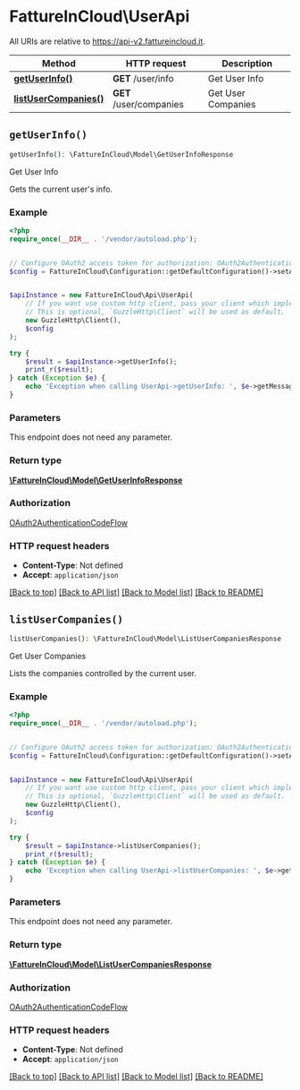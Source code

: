 # FattureInCloud\UserApi

All URIs are relative to https://api-v2.fattureincloud.it.

Method | HTTP request | Description
------------- | ------------- | -------------
[**getUserInfo()**](UserApi.md#getUserInfo) | **GET** /user/info | Get User Info
[**listUserCompanies()**](UserApi.md#listUserCompanies) | **GET** /user/companies | Get User Companies


## `getUserInfo()`

```php
getUserInfo(): \FattureInCloud\Model\GetUserInfoResponse
```

Get User Info

Gets the current user's info.

### Example

```php
<?php
require_once(__DIR__ . '/vendor/autoload.php');


// Configure OAuth2 access token for authorization: OAuth2AuthenticationCodeFlow
$config = FattureInCloud\Configuration::getDefaultConfiguration()->setAccessToken('YOUR_ACCESS_TOKEN');


$apiInstance = new FattureInCloud\Api\UserApi(
    // If you want use custom http client, pass your client which implements `GuzzleHttp\ClientInterface`.
    // This is optional, `GuzzleHttp\Client` will be used as default.
    new GuzzleHttp\Client(),
    $config
);

try {
    $result = $apiInstance->getUserInfo();
    print_r($result);
} catch (Exception $e) {
    echo 'Exception when calling UserApi->getUserInfo: ', $e->getMessage(), PHP_EOL;
}
```

### Parameters

This endpoint does not need any parameter.

### Return type

[**\FattureInCloud\Model\GetUserInfoResponse**](../Model/GetUserInfoResponse.md)

### Authorization

[OAuth2AuthenticationCodeFlow](../../README.md#OAuth2AuthenticationCodeFlow)

### HTTP request headers

- **Content-Type**: Not defined
- **Accept**: `application/json`

[[Back to top]](#) [[Back to API list]](../../README.md#endpoints)
[[Back to Model list]](../../README.md#models)
[[Back to README]](../../README.md)

## `listUserCompanies()`

```php
listUserCompanies(): \FattureInCloud\Model\ListUserCompaniesResponse
```

Get User Companies

Lists the companies controlled by the current user.

### Example

```php
<?php
require_once(__DIR__ . '/vendor/autoload.php');


// Configure OAuth2 access token for authorization: OAuth2AuthenticationCodeFlow
$config = FattureInCloud\Configuration::getDefaultConfiguration()->setAccessToken('YOUR_ACCESS_TOKEN');


$apiInstance = new FattureInCloud\Api\UserApi(
    // If you want use custom http client, pass your client which implements `GuzzleHttp\ClientInterface`.
    // This is optional, `GuzzleHttp\Client` will be used as default.
    new GuzzleHttp\Client(),
    $config
);

try {
    $result = $apiInstance->listUserCompanies();
    print_r($result);
} catch (Exception $e) {
    echo 'Exception when calling UserApi->listUserCompanies: ', $e->getMessage(), PHP_EOL;
}
```

### Parameters

This endpoint does not need any parameter.

### Return type

[**\FattureInCloud\Model\ListUserCompaniesResponse**](../Model/ListUserCompaniesResponse.md)

### Authorization

[OAuth2AuthenticationCodeFlow](../../README.md#OAuth2AuthenticationCodeFlow)

### HTTP request headers

- **Content-Type**: Not defined
- **Accept**: `application/json`

[[Back to top]](#) [[Back to API list]](../../README.md#endpoints)
[[Back to Model list]](../../README.md#models)
[[Back to README]](../../README.md)
